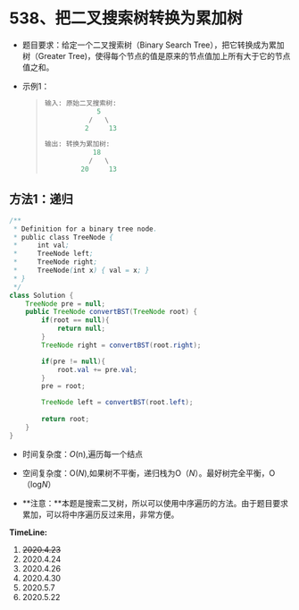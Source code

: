 # 538、把二叉搜索树转换为累加树

- 题目要求：给定一个二叉搜索树（Binary Search Tree），把它转换成为累加树（Greater Tree)，使得每个节点的值是原来的节点值加上所有大于它的节点值之和。

- 示例1：

  >```java
  >输入: 原始二叉搜索树:
  >              5
  >            /   \
  >           2     13
  >
  >输出: 转换为累加树:
  >             18
  >            /   \
  >          20     13
  >```

## 方法1：递归

```java
/**
 * Definition for a binary tree node.
 * public class TreeNode {
 *     int val;
 *     TreeNode left;
 *     TreeNode right;
 *     TreeNode(int x) { val = x; }
 * }
 */
class Solution {
    TreeNode pre = null;
    public TreeNode convertBST(TreeNode root) {
        if(root == null){
            return null;
        }
        TreeNode right = convertBST(root.right);

        if(pre != null){
            root.val += pre.val;
        }
        pre = root;

        TreeNode left = convertBST(root.left);
        
        return root;
    }
}
```

- 时间复杂度：*O*(n),遍历每一个结点

- 空间复杂度：O(*N*),如果树不平衡，递归栈为O（*N*）。最好树完全平衡，O（log*N*）

- **注意：**本题是搜索二叉树，所以可以使用中序遍历的方法。由于题目要求累加，可以将中序遍历反过来用，非常方便。



**TimeLine:**

1. ~~2020.4.23~~
2. 2020.4.24
3. 2020.4.26
4. 2020.4.30
5. 2020.5.7
6. 2020.5.22